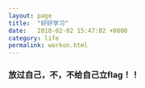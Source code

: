 ```yaml
---
layout: page
title:  "好好学习"
date:   2018-02-02 15:47:02 +0800
category: life
permalink: workon.html
---
```


### 放过自己，不，不给自己立flag！！